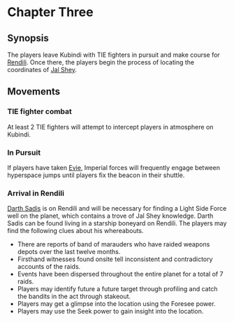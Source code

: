 # Chapter Three
## Synopsis
The players leave Kubindi with TIE fighters in pursuit and make course for [Rendili](../../../locations/rendili.md).
Once there, the players begin the process of locating the coordinates of [Jal Shey](../../../locations).

## Movements
### TIE fighter combat
At least 2 TIE fighters will attempt to intercept players in atmosphere on Kubindi.

### In Pursuit
If players have taken [Evie](../../../vessels/lambda_shuttle.md), Imperial forces will frequently engage
between hyperspace jumps until players fix the beacon in their shuttle.

### Arrival in Rendili
[Darth Sadis](../../../characters/npcs/darth_sadis.md) is on Rendili and will be necessary for finding a
Light Side Force well on the planet, which contains a trove of Jal Shey knowledge. Darth Sadis can
be found living in a starship boneyard on Rendili. The players may find the following clues about his
whereabouts.
* There are reports of band of marauders who have raided weapons depots over the last twelve months.
* Firsthand witnesses found onsite tell inconsistent and contradictory accounts of the raids.
* Events have been dispersed throughout the entire planet for a total of 7 raids.
* Players may identify future a future target through profiling and catch the bandits in the act through stakeout.
* Players may get a glimpse into the location using the Foresee power.
* Players may use the Seek power to gain insight into the location.
